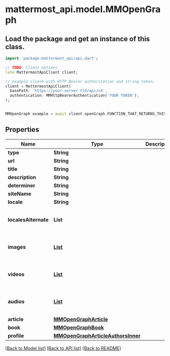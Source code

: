 # mattermost_api.model.MMOpenGraph

## Load the package and get an instance of this class.
```dart
import 'package:mattermost_api/api.dart';

// TODO: Client options
late MattermostApiClient client;

// example client with HTTP Bearer authorization and string token:
client = MattermostApiClient(
  basePath: 'https://your-server.tld/api/v4',
  authentication: MMHttpBearerAuthentication('YOUR TOKEN'),
);


MMOpenGraph example = await client.openGraph.FUNCTION_THAT_RETURNS_THIS_CLASS();

```

## Properties
Name | Type | Description | Notes
------------ | ------------- | ------------- | -------------
**type** | **String** |  | [optional] 
**url** | **String** |  | [optional] 
**title** | **String** |  | [optional] 
**description** | **String** |  | [optional] 
**determiner** | **String** |  | [optional] 
**siteName** | **String** |  | [optional] 
**locale** | **String** |  | [optional] 
**localesAlternate** | **List<String>** |  | [optional] [default to const []]
**images** | [**List<MMOpenGraphImagesInner>**](MMOpenGraphImagesInner.md) |  | [optional] [default to const []]
**videos** | [**List<MMOpenGraphVideosInner>**](MMOpenGraphVideosInner.md) |  | [optional] [default to const []]
**audios** | [**List<MMOpenGraphAudiosInner>**](MMOpenGraphAudiosInner.md) |  | [optional] [default to const []]
**article** | [**MMOpenGraphArticle**](MMOpenGraphArticle.md) |  | [optional] 
**book** | [**MMOpenGraphBook**](MMOpenGraphBook.md) |  | [optional] 
**profile** | [**MMOpenGraphArticleAuthorsInner**](MMOpenGraphArticleAuthorsInner.md) |  | [optional] 

[[Back to Model list]](../GENERATED_README.md#documentation-for-models) [[Back to API list]](../GENERATED_README.md#documentation-for-api-endpoints) [[Back to README]](../GENERATED_README.md)


